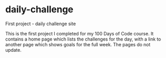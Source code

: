 # daily-challenge
First project - daily challenge site

This is the first project I completed for my 100 Days of Code course.
It contains a home page which lists the challenges for the day, with a link to another page which shows goals for the full week.
The pages do not update.

